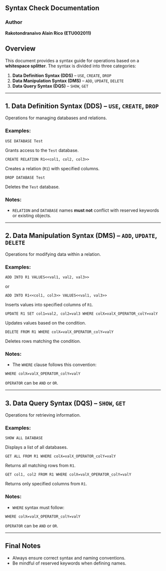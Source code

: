## Syntax Check Documentation

### Author
**Rakotondranaivo Alain Rico (ETU002011)**

## Overview
This document provides a syntax guide for operations based on a **whitespace splitter**. The syntax is divided into three categories:

1. **Data Definition Syntax (DDS)** – `USE`, `CREATE`, `DROP`
2. **Data Manipulation Syntax (DMS)** – `ADD`, `UPDATE`, `DELETE`
3. **Data Query Syntax (DQS)** – `SHOW`, `GET`

---

## 1. Data Definition Syntax (DDS) – `USE`, `CREATE`, `DROP`

Operations for managing databases and relations.

### Examples:
```plaintext
USE DATABASE Test
```
Grants access to the `Test` database.

```plaintext
CREATE RELATION R1<<col1, col2, col3>>
```
Creates a relation (`R1`) with specified columns.

```plaintext
DROP DATABASE Test
```
Deletes the `Test` database.

### Notes:
- `RELATION` and `DATABASE` names **must not** conflict with reserved keywords or existing objects.

---

## 2. Data Manipulation Syntax (DMS) – `ADD`, `UPDATE`, `DELETE`

Operations for modifying data within a relation.

### Examples:
```plaintext
ADD INTO R1 VALUES<<val1, val2, val3>>
```
or
```plaintext
ADD INTO R1<<col1, col3>> VALUES<<val1, val3>>
```
Inserts values into specified columns of `R1`.

```plaintext
UPDATE R1 SET col1=val2, col2=val3 WHERE colX=valX_OPERATOR_colY=valY
```
Updates values based on the condition.

```plaintext
DELETE FROM R1 WHERE colX=valX_OPERATOR_colY=valY
```
Deletes rows matching the condition.

### Notes:
- The `WHERE` clause follows this convention:
```plaintext
WHERE colX=valX_OPERATOR_colY=valY
```
`OPERATOR` can be `AND` or `OR`.

---

## 3. Data Query Syntax (DQS) – `SHOW`, `GET`

Operations for retrieving information.

### Examples:
```plaintext
SHOW ALL DATABASE
```
Displays a list of all databases.

```plaintext
GET ALL FROM R1 WHERE colX=valX_OPERATOR_colY=valY
```
Returns all matching rows from `R1`.

```plaintext
GET col1, col2 FROM R1 WHERE colX=valX_OPERATOR_colY=valY
```
Returns only specified columns from `R1`.

### Notes:
- `WHERE` syntax must follow:
```plaintext
WHERE colX=valX_OPERATOR_colY=valY
```
`OPERATOR` can be `AND` or `OR`.

---

## Final Notes
- Always ensure correct syntax and naming conventions.
- Be mindful of reserved keywords when defining names.
